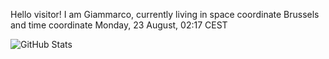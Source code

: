 Hello visitor! I am Giammarco, currently living in space coordinate Brussels and time coordinate Monday, 23 August, 02:17 CEST

![GitHub Stats](https://github-readme-stats.vercel.app/api?username=grcasanova)

